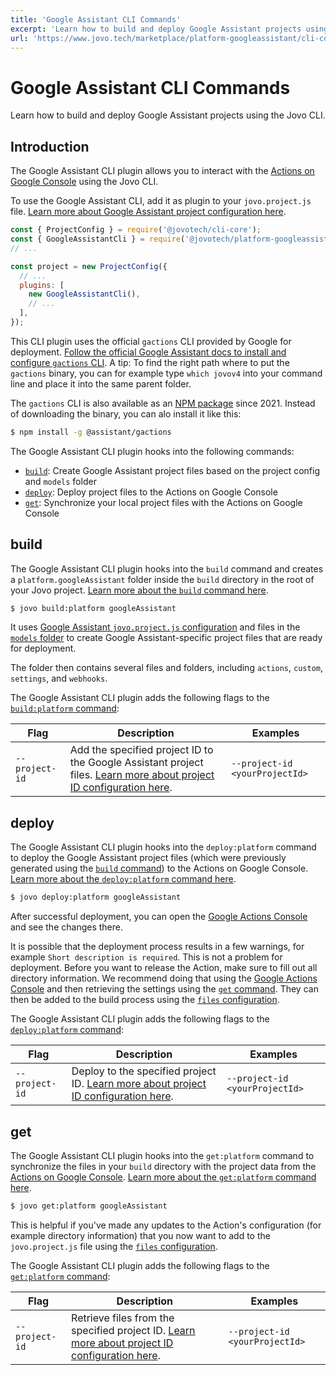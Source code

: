 ```yaml
---
title: 'Google Assistant CLI Commands'
excerpt: 'Learn how to build and deploy Google Assistant projects using the Jovo CLI.'
url: 'https://www.jovo.tech/marketplace/platform-googleassistant/cli-commands'
---
```


# Google Assistant CLI Commands

Learn how to build and deploy Google Assistant projects using the Jovo CLI.

## Introduction

The Google Assistant CLI plugin allows you to interact with the [Actions on Google Console](https://console.actions.google.com/) using the Jovo CLI.

To use the Google Assistant CLI, add it as plugin to your `jovo.project.js` file. [Learn more about Google Assistant project configuration here](./project-config.md).

```js
const { ProjectConfig } = require('@jovotech/cli-core');
const { GoogleAssistantCli } = require('@jovotech/platform-googleassistant');
// ...

const project = new ProjectConfig({
  // ...
  plugins: [
    new GoogleAssistantCli(),
    // ...
  ],
});
```

This CLI plugin uses the official `gactions` CLI provided by Google for deployment. [Follow the official Google Assistant docs to install and configure `gactions` CLI](https://developers.google.com/assistant/actionssdk/gactions#install_the_gactions_command-line_tool). A tip: To find the right path where to put the `gactions` binary, you can for example type `which jovov4` into your command line and place it into the same parent folder.

The `gactions` CLI is also available as an [NPM package](https://www.npmjs.com/package/@assistant/gactions) since 2021. Instead of downloading the binary, you can alo install it like this:

```sh
$ npm install -g @assistant/gactions
```

The Google Assistant CLI plugin hooks into the following commands:

- [`build`](#build): Create Google Assistant project files based on the project config and `models` folder
- [`deploy`](#deploy): Deploy project files to the Actions on Google Console
- [`get`](#get): Synchronize your local project files with the Actions on Google Console

## build

The Google Assistant CLI plugin hooks into the `build` command and creates a `platform.googleAssistant` folder inside the `build` directory in the root of your Jovo project. [Learn more about the `build` command here](https://www.jovo.tech/docs/build-command).

```sh
$ jovo build:platform googleAssistant
```

It uses [Google Assistant `jovo.project.js` configuration](./project-config.md) and files in the [`models` folder](https://www.jovo.tech/docs/models) to create Google Assistant-specific project files that are ready for deployment.

The folder then contains several files and folders, including `actions`, `custom`, `settings`, and `webhooks`.

The Google Assistant CLI plugin adds the following flags to the [`build:platform` command](https://www.jovo.tech/docs/build-command#build:platform):

| Flag           | Description                                                                                                                                          | Examples                       |
| -------------- | ---------------------------------------------------------------------------------------------------------------------------------------------------- | ------------------------------ |
| `--project-id` | Add the specified project ID to the Google Assistant project files. [Learn more about project ID configuration here](./project-config.md#projectid). | `--project-id <yourProjectId>` |

## deploy

The Google Assistant CLI plugin hooks into the `deploy:platform` command to deploy the Google Assistant project files (which were previously generated using the [`build` command](#build)) to the Actions on Google Console. [Learn more about the `deploy:platform` command here](https://www.jovo.tech/docs/deploy-command#deploy:platform).

```sh
$ jovo deploy:platform googleAssistant
```

After successful deployment, you can open the [Google Actions Console](https://console.actions.google.com/) and see the changes there.

It is possible that the deployment process results in a few warnings, for example `Short description is required`. This is not a problem for deployment. Before you want to release the Action, make sure to fill out all directory information. We recommend doing that using the [Google Actions Console](https://console.actions.google.com/) and then retrieving the settings using the [`get` command](#get-command). They can then be added to the build process using the [`files` configuration](./project-config.md#files).

The Google Assistant CLI plugin adds the following flags to the [`deploy:platform` command](https://www.jovo.tech/docs/deploy-command#deploy:platform):

| Flag           | Description                                                                                                          | Examples                       |
| -------------- | -------------------------------------------------------------------------------------------------------------------- | ------------------------------ |
| `--project-id` | Deploy to the specified project ID. [Learn more about project ID configuration here](./project-config.md#projectid). | `--project-id <yourProjectId>` |

## get

The Google Assistant CLI plugin hooks into the `get:platform` command to synchronize the files in your `build` directory with the project data from the [Actions on Google Console](https://console.actions.google.com/). [Learn more about the `get:platform` command here](https://www.jovo.tech/docs/deploy-command#get:platform).

```sh
$ jovo get:platform googleAssistant
```

This is helpful if you've made any updates to the Action's configuration (for example directory information) that you now want to add to the `jovo.project.js` file using the [`files` configuration](./project-config.md#files).

The Google Assistant CLI plugin adds the following flags to the [`get:platform` command](https://www.jovo.tech/docs/get-command#get:platform):

| Flag           | Description                                                                                                                    | Examples                       |
| -------------- | ------------------------------------------------------------------------------------------------------------------------------ | ------------------------------ |
| `--project-id` | Retrieve files from the specified project ID. [Learn more about project ID configuration here](./project-config.md#projectid). | `--project-id <yourProjectId>` |
